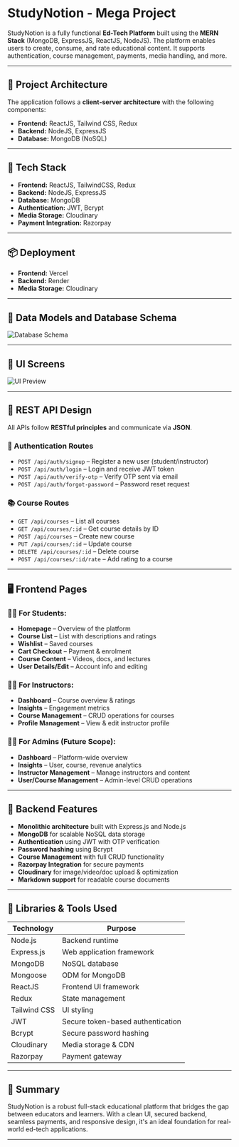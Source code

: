 # StudyNotion - Mega Project

StudyNotion is a fully functional **Ed-Tech Platform** built using the **MERN Stack** (MongoDB, ExpressJS, ReactJS, NodeJS). The platform enables users to create, consume, and rate educational content. It supports authentication, course management, payments, media handling, and more.

---

## 🧠 Project Architecture

The application follows a **client-server architecture** with the following components:

- **Frontend:** ReactJS, Tailwind CSS, Redux
- **Backend:** NodeJS, ExpressJS
- **Database:** MongoDB (NoSQL)

---

## 🚀 Tech Stack

- **Frontend:** ReactJS, TailwindCSS, Redux
- **Backend:** NodeJS, ExpressJS
- **Database:** MongoDB
- **Authentication:** JWT, Bcrypt
- **Media Storage:** Cloudinary
- **Payment Integration:** Razorpay

---

## 📦 Deployment

- **Frontend:** Vercel
- **Backend:** Render
- **Media Storage:** Cloudinary

---

## 🧩 Data Models and Database Schema

![Database Schema](https://github.com/user-attachments/assets/2eec75a0-ef02-468e-bc25-083579e1fa5d)

---

## 🎨 UI Screens

![UI Preview](https://github.com/user-attachments/assets/cdabb435-9068-481f-be25-d2f0813867cd)

---

## 📡 REST API Design

All APIs follow **RESTful principles** and communicate via **JSON**.

### 🔐 Authentication Routes

- `POST /api/auth/signup` – Register a new user (student/instructor)
- `POST /api/auth/login` – Login and receive JWT token
- `POST /api/auth/verify-otp` – Verify OTP sent via email
- `POST /api/auth/forgot-password` – Password reset request

### 📚 Course Routes

- `GET /api/courses` – List all courses
- `GET /api/courses/:id` – Get course details by ID
- `POST /api/courses` – Create new course
- `PUT /api/courses/:id` – Update course
- `DELETE /api/courses/:id` – Delete course
- `POST /api/courses/:id/rate` – Add rating to a course

---

## 🖥️ Frontend Pages

### 👨‍🎓 For Students:

- **Homepage** – Overview of the platform
- **Course List** – List with descriptions and ratings
- **Wishlist** – Saved courses
- **Cart Checkout** – Payment & enrolment
- **Course Content** – Videos, docs, and lectures
- **User Details/Edit** – Account info and editing

### 👩‍🏫 For Instructors:

- **Dashboard** – Course overview & ratings
- **Insights** – Engagement metrics
- **Course Management** – CRUD operations for courses
- **Profile Management** – View & edit instructor profile

### 👨‍💼 For Admins (Future Scope):

- **Dashboard** – Platform-wide overview
- **Insights** – User, course, revenue analytics
- **Instructor Management** – Manage instructors and content
- **User/Course Management** – Admin-level CRUD operations

---

## 🔧 Backend Features

- **Monolithic architecture** built with Express.js and Node.js
- **MongoDB** for scalable NoSQL data storage
- **Authentication** using JWT with OTP verification
- **Password hashing** using Bcrypt
- **Course Management** with full CRUD functionality
- **Razorpay Integration** for secure payments
- **Cloudinary** for image/video/doc upload & optimization
- **Markdown support** for readable course documents

---

## 🧰 Libraries & Tools Used

| Technology     | Purpose                             |
|----------------|-------------------------------------|
| Node.js        | Backend runtime                     |
| Express.js     | Web application framework           |
| MongoDB        | NoSQL database                      |
| Mongoose       | ODM for MongoDB                     |
| ReactJS        | Frontend UI framework               |
| Redux          | State management                    |
| Tailwind CSS   | UI styling                          |
| JWT            | Secure token-based authentication   |
| Bcrypt         | Secure password hashing             |
| Cloudinary     | Media storage & CDN                 |
| Razorpay       | Payment gateway                     |

---

## 📌 Summary

StudyNotion is a robust full-stack educational platform that bridges the gap between educators and learners. With a clean UI, secured backend, seamless payments, and responsive design, it's an ideal foundation for real-world ed-tech applications.

---
